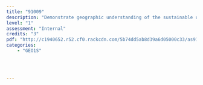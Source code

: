 ```yaml
---
title: "91009"
description: "Demonstrate geographic understanding of the sustainable use of an environment"
level: "1"
assessment: "Internal"
credits: "3"
pdf: "http://c1940652.r52.cf0.rackcdn.com/5b74dd5ab8d39a6d05000c33/as91009.pdf"
categories:
    - "GEO1S"
    
    
    
    
---
```

